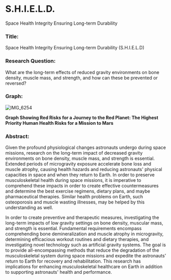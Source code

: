 # S.H.I.E.L.D.
Space Health Integrity Ensuring Long-term Durability

### Title:
Space Health Integrity Ensuring Long-term Durability (S.H.I.E.L.D) 

### Research Question: 
What are the long-term effects of reduced gravity environments on bone density, muscle mass, and strength, and how can these be prevented or reversed?

### Graph: 

![IMG_6254](https://github.com/jessea100/S.H.I.E.L.D./assets/172406481/00b82f1f-d55d-4a78-8ce4-85cd826aa8db)

**Graph Showing Red Risks for a Journey to the Red Planet: The Highest Priority Human Health Risks for a Mission to Mars**

### Abstract: 
Given the profound physiological changes astronauts undergo during space missions, research on the long-term impact of decreased gravity environments on bone density, muscle mass, and strength is essential. Extended periods of microgravity exposure accelerate bone loss and muscle atrophy, causing health hazards and reducing astronauts' physical capacities in space and when they return to Earth. In order to preserve musculoskeletal health during space missions, it is imperative to comprehend these impacts in order to create effective countermeasures and determine the best exercise regimens, dietary plans, and maybe pharmaceutical therapies. Similar health problems on Earth, such osteoporosis and muscle wasting illnesses, may be helped by this understanding as well.

In order to create preventive and therapeutic measures, investigating the long-term impacts of low gravity settings on bone density, muscular mass, and strength is essential. Fundamental requirements encompass comprehending bone demineralization and muscle atrophy in microgravity, determining efficacious workout routines and dietary therapies, and investigating novel technology such as artificial gravity systems. The goal is to provide all-encompassing methods that reduce the degradation of the musculoskeletal system during space missions and expedite the astronauts' return to Earth for recovery and rehabilitation. This research has implications for enhancing musculoskeletal healthcare on Earth in addition to supporting astronauts' health and performance.



